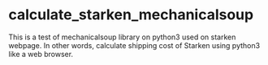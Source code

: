 # calculate_starken_mechanicalsoup
This is a test of mechanicalsoup library on python3 used on starken webpage.
In other words, calculate shipping cost of Starken using python3 like a web browser.
